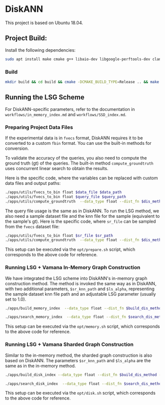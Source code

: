 # DiskANN

This project is based on Ubuntu 18.04.

## Project Build:

Install the following dependencies:

```bash
sudo apt install make cmake g++ libaio-dev libgoogle-perftools-dev clang-format libboost-all-dev libmkl-full-dev
```

### Build
```bash
mkdir build && cd build && cmake -DCMAKE_BUILD_TYPE=Release .. && make -j 
```

## Running the LSG Scheme

For DiskANN-specific parameters, refer to the documentation in `workflows/in_memory_index.md` and `workflows/SSD_index.md`.

### Preparing Project Data Files

If the experimental data is in `fvecs` format, DiskANN requires it to be converted to a custom `fbin` format. You can use the built-in methods for conversion.

To validate the accuracy of the queries, you also need to compute the ground truth (gt) of the queries. The built-in method `compute_groundtruth` uses concurrent linear search to obtain the results.

Here is the specific code, where the variables can be replaced with custom data files and output paths:

```bash
./apps/utils/fvecs_to_bin float $data_file $data_path
./apps/utils/fvecs_to_bin float $query_file $query_path
./apps/utils/compute_groundtruth  --data_type float --dist_fn $dis_method --base_file $data_path --query_file $query_path --gt_file $gt_path --K $K
```

The query file usage is the same as in DiskANN. To run the LSG method, we also need a sample dataset file and the knn file for the sample (equivalent to the sample's gt). Here is the specific code, where `sr_file` can be sampled from the `fvecs` dataset file:

```bash
./apps/utils/fvecs_to_bin float $sr_file $sr_path
./apps/utils/compute_groundtruth  --data_type float --dist_fn $dis_method --base_file $sr_path --query_file $data_path --gt_file $sr_knn_path --K $K
```

This setup can be executed via the `opt/prepare.sh` script, which corresponds to the above code for reference.

### Running LSG + Vamana In-Memory Graph Construction

We have integrated the LSG scheme into DiskANN's in-memory graph construction method. The method is invoked the same way as in DiskANN, with two additional parameters, `$sr_knn_path` and `$ls_alpha`, representing the sample dataset knn file path and an adjustable LSG parameter (usually set to 1.0).

```bash
./apps/build_memory_index  --data_type float --dist_fn $build_dis_method --knn_path $sr_knn_path --data_path $data_path --index_path_prefix $index_path_prefix -T $T -R $R -L $L -a $ls_alpha --alpha 1.2

./apps/search_memory_index  --data_type float --dist_fn $search_dis_method --index_path_prefix $index_path_prefix --query_file $query_path  --gt_file $gt_path --result_path $res_path_prefix -K $recall_K -T $T -L 10 20 30 40 50 60 80 100
```

This setup can be executed via the `opt/memory.sh` script, which corresponds to the above code for reference.

### Running LSG + Vamana Sharded Graph Construction

Similar to the in-memory method, the sharded graph construction is also based on DiskANN. The parameters `$sr_knn_path` and `$ls_alpha` are the same as in the in-memory method.

```bash
./apps/build_disk_index --data_type float --dist_fn $build_dis_method --knn_path $sr_knn_path --data_path $data_path --index_path_prefix $index_path_prefix -R $R -L $L -B $B -M $M -a $ls_alpha -T $T --QD $QD

./apps/search_disk_index  --data_type float --dist_fn $search_dis_method --index_path_prefix $index_path_prefix --query_file $query_path --gt_file $gt_path --result_path $res_path_prefix -K $recall_K -T $T -L 10 20 30 40 50 60 80 100 --num_nodes_to_cache 10000
```

This setup can be executed via the `opt/disk.sh` script, which corresponds to the above code for reference.